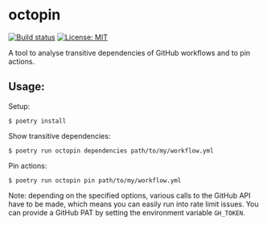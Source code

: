 # octopin

[![Build status](https://github.com/TinyGearsOrg/octopin/actions/workflows/ci.yml/badge.svg?branch=main)](https://github.com/TinyGearsOrg/octopin/actions)
[![License: MIT](https://img.shields.io/badge/License-MIT-green.svg)](https://opensource.org/licenses/MIT)

A tool to analyse transitive dependencies of GitHub workflows and to pin actions.

## Usage:

Setup:

```shell
$ poetry install
```

Show transitive dependencies:

```shell
$ poetry run octopin dependencies path/to/my/workflow.yml
```

Pin actions:

```shell
$ poetry run octopin pin path/to/my/workflow.yml
```

Note: depending on the specified options, various calls to the GitHub API have to be made, which means you can easily
run into rate limit issues. You can provide a GitHub PAT by setting the environment variable `GH_TOKEN`.

